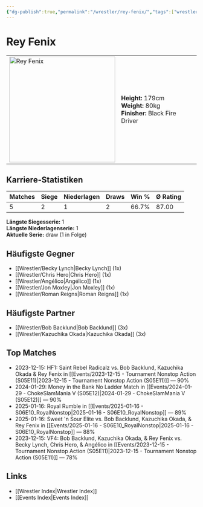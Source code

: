 ```yaml
---
{"dg-publish":true,"permalink":"/wrestler/rey-fenix/","tags":["wrestler"],"noteIcon":"","created":"2025-08-11T09:33:20.616+02:00"}
---
```



# Rey Fenix

<table>
<tr>
<td><img src="Rey Fenix.png" width="280" alt="Rey Fenix"></td>
<td>
<b>Height:</b> 179cm<br>
<b>Weight:</b> 80kg<br>
<b>Finisher:</b> Black Fire Driver<br>
</td>
</tr>
</table>

## Karriere-Statistiken

| Matches | Siege | Niederlagen | Draws | Win % | Ø Rating |
|---------|-------|-------------|-------|-------|-----------|
| 5 | 2 | 1 | 2 | 66.7% | 87.00 |

**Längste Siegesserie:** 1<br>**Längste Niederlagenserie:** 1<br>**Aktuelle Serie:** draw (1 in Folge)


## Häufigste Gegner
- [[Wrestler/Becky Lynch\|Becky Lynch]] (1x)
- [[Wrestler/Chris Hero\|Chris Hero]] (1x)
- [[Wrestler/Angélico\|Angélico]] (1x)
- [[Wrestler/Jon Moxley\|Jon Moxley]] (1x)
- [[Wrestler/Roman Reigns\|Roman Reigns]] (1x)

## Häufigste Partner
- [[Wrestler/Bob Backlund\|Bob Backlund]] (3x)
- [[Wrestler/Kazuchika Okada\|Kazuchika Okada]] (3x)

## Top Matches
- 2023-12-15: HF1: Saint Rebel Radicalz vs. Bob Backlund, Kazuchika Okada & Rey Fenix in [[Events/2023-12-15 - Tournament Nonstop Action (S05E11)\|2023-12-15 - Tournament Nonstop Action (S05E11)]] — 90%
- 2024-01-29: Money in the Bank No Ladder Match in [[Events/2024-01-29 - ChokeSlamMania V (S05E12)\|2024-01-29 - ChokeSlamMania V (S05E12)]] — 90%
- 2025-01-16: Royal Rumble in [[Events/2025-01-16 - S06E10_RoyalNonstop\|2025-01-16 - S06E10_RoyalNonstop]] — 89%
- 2025-01-16: Sweet 'n Sour Elite vs. Bob Backlund, Kazuchika Okada, & Rey Fenix in [[Events/2025-01-16 - S06E10_RoyalNonstop\|2025-01-16 - S06E10_RoyalNonstop]] — 88%
- 2023-12-15: VF4: Bob Backlund, Kazuchika Okada, & Rey Fenix vs. Becky Lynch, Chris Hero, & Angélico in [[Events/2023-12-15 - Tournament Nonstop Action (S05E11)\|2023-12-15 - Tournament Nonstop Action (S05E11)]] — 78%

## Links
- [[Wrestler Index\|Wrestler Index]]
- [[Events Index\|Events Index]]
